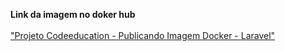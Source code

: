 <b>Link da imagem no doker hub</b></br></br>
<a href='docker pull trodrigo/laravel:latest'> "Projeto Codeeducation - Publicando Imagem Docker - Laravel"

